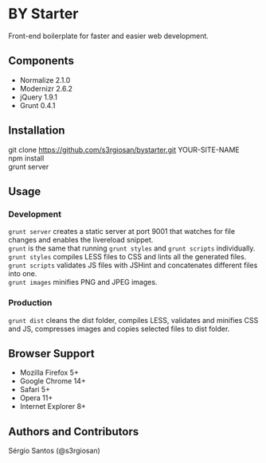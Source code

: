 # BY Starter
Front-end boilerplate for faster and easier web development.

## Components
* Normalize 2.1.0
* Modernizr 2.6.2
* jQuery 1.9.1
* Grunt 0.4.1  

## Installation
  git clone https://github.com/s3rgiosan/bystarter.git YOUR-SITE-NAME  
  npm install  
  grunt server

## Usage

### Development
`grunt server` creates a static server at port 9001 that watches for file changes and enables the livereload snippet.  
`grunt` is the same that running `grunt styles` and `grunt scripts` individually.  
`grunt styles` compiles LESS files to CSS and lints all the generated files.  
`grunt scripts` validates JS files with JSHint and concatenates different files into one.  
`grunt images` minifies PNG and JPEG images.  

### Production
`grunt dist` cleans the dist folder, compiles LESS, validates and minifies CSS and JS, compresses images and copies selected files to dist folder.  

## Browser Support
* Mozilla Firefox 5+
* Google Chrome 14+
* Safari 5+
* Opera 11+
* Internet Explorer 8+

## Authors and Contributors
Sérgio Santos (@s3rgiosan)